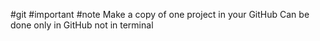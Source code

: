#git #important #note
Make a copy of one project in your GitHub
Can be done only in GitHub not in terminal
